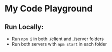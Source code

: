 # My Code Playground

## Run Locally:

- Run ```npm i``` in both ./client and ./server folders
- Run both servers with ```npm start``` in each folder

